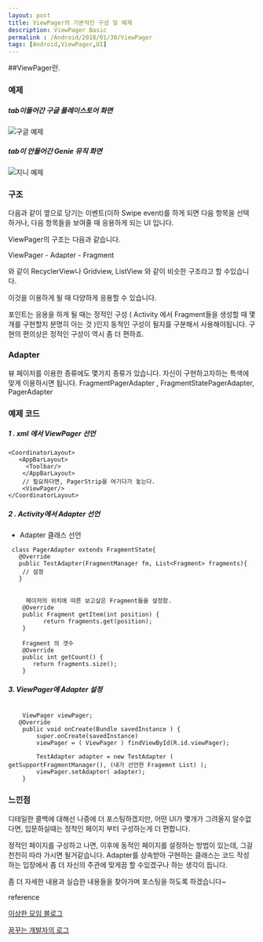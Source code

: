 ```yaml
---
layout: post
title: ViewPager의 기본적인 구성 및 예제
description: ViewPager Basic
permalink : /Android/2018/01/30/ViewPager
tags: [Android,ViewPager,UI]
---
```

##ViewPager란.

### 예제

##### tab이들어간 구글 플레이스토어 화면 

![구글 예제 ](https://github.com/akakim/akakim.github.io/tree/master/assets/img/ViewPagerGoogle.png)

##### tab이 안들어간 Genie 뮤직 화면 
![지니 예제 ](https://github.com/akakim/akakim.github.io/tree/master/assets/img/ViewPagerGenie.png)

### 구조

다음과 같이 옆으로 당기는 이벤트(이하 Swipe event)를 하게 되면 다음 항목을 선택하거나, 다음 항목들을 보여줄 때 응용하게 되는 UI 입니다. 

ViewPager의 구조는 다음과 같습니다.

ViewPager - Adapter - Fragment

와 같이 RecyclerView나 Gridview, ListView 와 같이 비슷한 구조라고 할 수있습니다.

이것을 이용하게 될 때 다양하게 응용할 수 있습니다.

포인트는 응용을 하게 될 때는 정적인 구성 ( Activity 에서 Fragment들을 생성할 때 몇개를 구현할지 분명히 아는 것 )인지 동적인 구성이 될지를 
구분해서 사용해야됩니다. 구현의 편의상은 정적인 구성이 역시 좀 더 편하죠.

### Adapter

뷰 페이저를 이용한 종류에도 몇가지 종류가 있습니다. 자신이 구현하고자하는 특색에 맞게 이용하시면 됩니다.
FragmentPagerAdapter , FragmentStatePagerAdapter, PagerAdapter

### 예제 코드

##### 1 . xml 에서 ViewPager 선언

```
<CoordinatorLayout>
   <AppBarLayout>
     <Toolbar/>
    </AppBarLayout>
    // 필요하다면, PagerStrip을 여기다가 놓는다.
    <ViewPager/>
</CoordinatorLayout>
```
##### 2 . Activity에서 Adapter 선언


- Adapter 클래스 선언

```
 class PagerAdapter extends FragmentState{
   @Override
   public TestAdapter(FragmentManager fm, List<Fragment> fragments){
    // 설정
   }


     페이저의 위치에 따른 보고싶은 Fragment들을 설정함.
    @Override
    public Fragment getItem(int position) {
          return fragments.get(position);
    }

	Fragment 의 갯수
    @Override
    public int getCount() {
       return fragments.size();
    }
```

##### 3. ViewPager에 Adapter 설정

```

    ViewPager viewPager; 
   @Override
    public void onCreate(Bundle savedInstance ) {
		super.onCreate(savedInstance)
        viewPager = ( ViewPager ) findViewById(R.id.viewPager);
        
        TestAdapter adapter = new TestAdapter ( getSupportFragmentManager(), (내가 선언한 Fragemnt List) ); 
        viewPager.setAdapter( adapter);
    }
```

### 느낀점 

디테일한 콜백에 대해선 나중에 더 포스팅하겠지만, 어떤 UI가 몇개가 그려올지 알수없다면, 입문하실때는 정적인 페이지 부터 구성하는게 더 편합니다.

정적인 페이지를 구성하고 나면, 이후에 동적인 페이지를 설정하는 방법이 있는데, 그걸 천천히 따라 가시면 될거같습니다. 
Adapter를 상속받아 구현하는 클래스는 코드 작성하는 입장에서 좀 더 자신의 주관에 맞게끔 할 수있겠구나 하는 생각이 듭니다. 

좀 더 자세한 내용과 실습한 내용들을 찾아가며 포스팅을 하도록 하겠습니다~

reference 

[이상한 모임 블로그](https://blog.weirdx.io/post/1548)

[꿈꾸는 개발자의 로그](http://www.kmshack.kr/?s=ViewPager)
